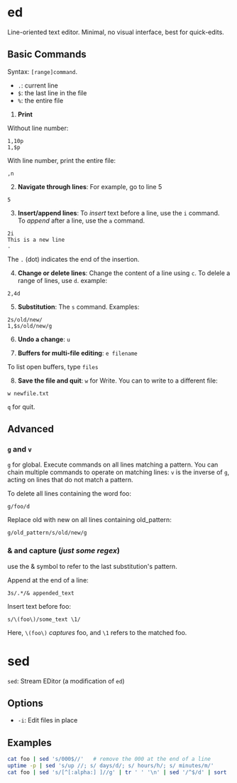 # ed

Line-oriented text editor. Minimal, no visual interface, best for quick-edits.

## Basic Commands

Syntax: `[range]command`.

- `.`: current line
- `$`: the last line in the file
- `%`: the entire file

1. **Print**

Without line number:
```ed
1,10p
1,$p
```

With line number, print the entire file:
```ed
,n
```


2. **Navigate through lines**: For example, go to line 5
 ```ed
 5
 ```

3. **Insert/append lines**:
To *insert* text before a line, use the `i` command.  
To *append* after a line, use the `a` command. 
```ed
2i
This is a new line
.
```
The `.` (dot) indicates the end of the insertion.


4. **Change or delete lines**:
Change the content of a line using `c`.
To delele a range of lines, use `d`. example: 
```ed
2,4d
```

5. **Substitution**: The `s` command. Examples:

```ed
2s/old/new/
1,$s/old/new/g
```

6. **Undo a change**: `u`

7. **Buffers for multi-file editing**: `e filename`


To list open buffers, type `files`


8. **Save the file and quit**: `w` for Write. You can to write to a different file:
```ed
w newfile.txt
```

`q` for quit.


## Advanced


### `g` and `v`
`g` for global. Execute commands on all lines matching a pattern. You can chain multiple commands to operate on matching lines:
`v` is the inverse of `g`, acting on lines that do not match a pattern.

To delete all lines containing the word foo:
```ed
g/foo/d
```

Replace old with new on all lines containing old_pattern:
```ed
g/old_pattern/s/old/new/g
```

### & and capture (*just some regex*)
use the & symbol to refer to the last substitution's pattern.

Append at the end of a line:
```ed
3s/.*/& appended_text
```

Insert text before foo:
```ed
s/\(foo\)/some_text \1/
```
Here, `\(foo\)` *captures* foo, and `\1` refers to the matched foo.



# sed

`sed`: Stream EDitor (a modification of `ed`)


## Options

- `-i`: Edit files in place

## Examples

```bash
cat foo | sed 's/000$//'   # remove the 000 at the end of a line
uptime -p | sed 's/up //; s/ days/d/; s/ hours/h/; s/ minutes/m/'
cat foo | sed 's/[^[:alpha:] ]//g' | tr ' ' '\n' | sed '/^$/d' | sort | uniq -c | sort -n   # count words in a file
```

